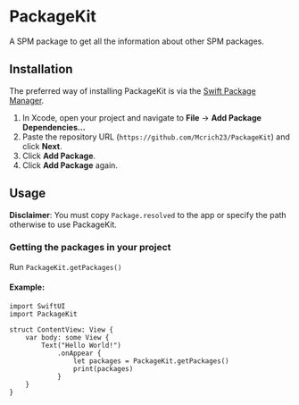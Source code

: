 # PackageKit

A SPM package to get all the information about other SPM packages.

## Installation

The preferred way of installing PackageKit is via the [Swift Package Manager](https://swift.org/package-manager/).

1. In Xcode, open your project and navigate to **File** → **Add Package Dependencies...**
2. Paste the repository URL (`https://github.com/Mcrich23/PackageKit`) and click **Next**.
3. Click **Add Package**.
4. Click **Add Package** again.

## Usage
**Disclaimer**: You must copy `Package.resolved` to the app or specify the path otherwise to use PackageKit.

### Getting the packages in your project

Run `PackageKit.getPackages()`

#### Example:
```
import SwiftUI
import PackageKit

struct ContentView: View {
    var body: some View {
        Text("Hello World!")
            .onAppear {
                let packages = PackageKit.getPackages()
                print(packages)
            }
    }
}
```
